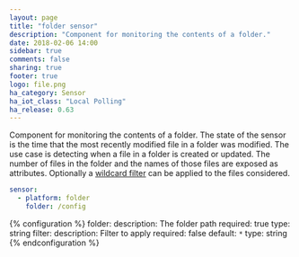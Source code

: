 ```yaml
---
layout: page
title: "folder sensor"
description: "Component for monitoring the contents of a folder."
date: 2018-02-06 14:00
sidebar: true
comments: false
sharing: true
footer: true
logo: file.png
ha_category: Sensor
ha_iot_class: "Local Polling"
ha_release: 0.63
---
```


Component for monitoring the contents of a folder.
The state of the sensor is the time that the most recently modified file in a folder was modified. The use case is detecting when a file in a folder is created or updated. The number of files in the folder and the names of those files are exposed as attributes. Optionally a [wildcard filter]((http://tldp.org/LDP/GNU-Linux-Tools-Summary/html/x11655.htm) ) can be applied to the files considered.

```yaml
sensor:
  - platform: folder
    folder: /config
```

{% configuration %}
folder:
  description: The folder path
  required: true
  type: string
filter:
  description: Filter to apply
  required: false
  default: `*`
  type: string
{% endconfiguration %}
